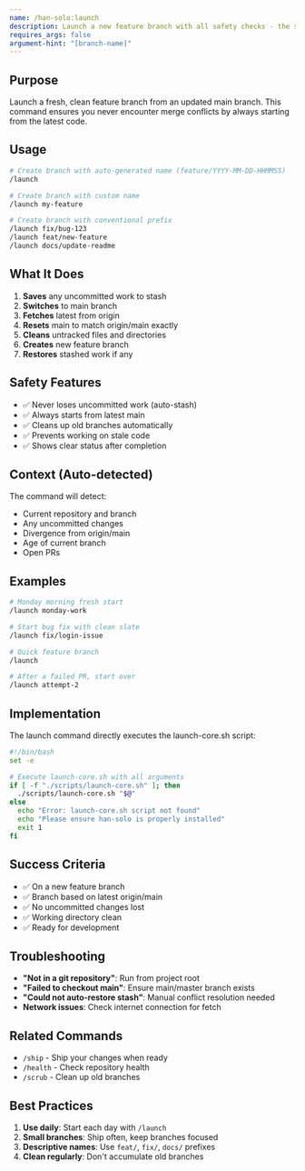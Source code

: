```yaml
---
name: /han-solo:launch
description: Launch a new feature branch with all safety checks - the safest way to begin new work
requires_args: false
argument-hint: "[branch-name]"
---
```


## Purpose
Launch a fresh, clean feature branch from an updated main branch. This command ensures you never encounter merge conflicts by always starting from the latest code.

## Usage
```bash
# Create branch with auto-generated name (feature/YYYY-MM-DD-HHMMSS)
/launch

# Create branch with custom name
/launch my-feature

# Create branch with conventional prefix
/launch fix/bug-123
/launch feat/new-feature
/launch docs/update-readme
```

## What It Does
1. **Saves** any uncommitted work to stash
2. **Switches** to main branch
3. **Fetches** latest from origin
4. **Resets** main to match origin/main exactly
5. **Cleans** untracked files and directories
6. **Creates** new feature branch
7. **Restores** stashed work if any

## Safety Features
- ✅ Never loses uncommitted work (auto-stash)
- ✅ Always starts from latest main
- ✅ Cleans up old branches automatically
- ✅ Prevents working on stale code
- ✅ Shows clear status after completion

## Context (Auto-detected)
The command will detect:
- Current repository and branch
- Any uncommitted changes
- Divergence from origin/main
- Age of current branch
- Open PRs

## Examples
```bash
# Monday morning fresh start
/launch monday-work

# Start bug fix with clean slate
/launch fix/login-issue

# Quick feature branch
/launch

# After a failed PR, start over
/launch attempt-2
```

## Implementation
The launch command directly executes the launch-core.sh script:

```bash
#!/bin/bash
set -e

# Execute launch-core.sh with all arguments
if [ -f "./scripts/launch-core.sh" ]; then
  ./scripts/launch-core.sh "$@"
else
  echo "Error: launch-core.sh script not found"
  echo "Please ensure han-solo is properly installed"
  exit 1
fi
```

## Success Criteria
- ✅ On a new feature branch
- ✅ Branch based on latest origin/main
- ✅ No uncommitted changes lost
- ✅ Working directory clean
- ✅ Ready for development

## Troubleshooting
- **"Not in a git repository"**: Run from project root
- **"Failed to checkout main"**: Ensure main/master branch exists
- **"Could not auto-restore stash"**: Manual conflict resolution needed
- **Network issues**: Check internet connection for fetch

## Related Commands
- `/ship` - Ship your changes when ready
- `/health` - Check repository health
- `/scrub` - Clean up old branches

## Best Practices
1. **Use daily**: Start each day with `/launch`
2. **Small branches**: Ship often, keep branches focused
3. **Descriptive names**: Use `feat/`, `fix/`, `docs/` prefixes
4. **Clean regularly**: Don't accumulate old branches